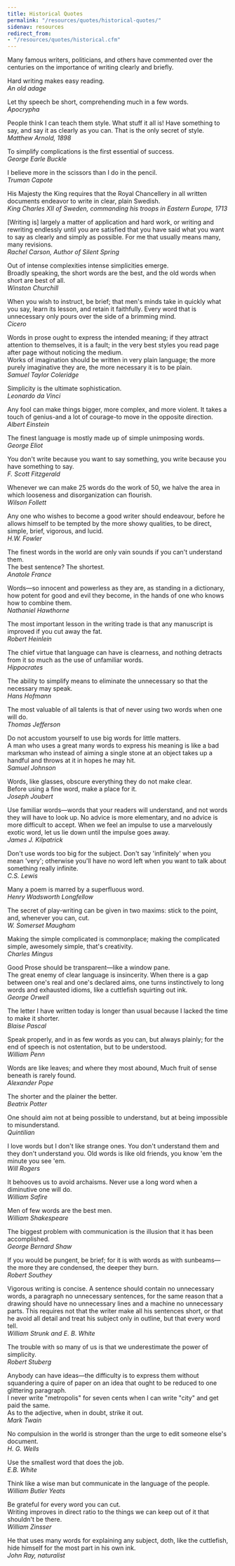 ```yaml
---
title: Historical Quotes
permalink: "/resources/quotes/historical-quotes/"
sidenav: resources
redirect_from:
- "/resources/quotes/historical.cfm"
---
```


Many famous writers, politicians, and others have commented over the centuries on the importance of writing clearly and briefly.

Hard writing makes easy reading.<br>
_An old adage_

Let thy speech be short, comprehending much in a few words.<br>
_Apocrypha_

People think I can teach them style. What stuff it all is! Have something to say, and say it as clearly as you can. That is the only secret of style.<br>
_Matthew Arnold, 1898_

To simplify complications is the first essential of success.<br>
_George Earle Buckle_

I believe more in the scissors than I do in the pencil.<br>
_Truman Capote_

His Majesty the King requires that the Royal Chancellery in all written documents endeavor to write in clear, plain Swedish.<br>
_King Charles XII of Sweden, commanding his troops in Eastern Europe, 1713_

[Writing is] largely a matter of application and hard work, or writing and rewriting endlessly until you are satisfied that you have said what you want to say as clearly and simply as possible. For me that usually means many, many revisions.<br>
_Rachel Carson, Author of Silent Spring_

Out of intense complexities intense simplicities emerge.<br>
Broadly speaking, the short words are the best, and the old words when short are best of all.<br>
_Winston Churchill_

When you wish to instruct, be brief; that men's minds take in quickly what you say, learn its lesson, and retain it faithfully. Every word that is unnecessary only pours over the side of a brimming mind.<br>
_Cicero_

Words in prose ought to express the intended meaning; if they attract attention to themselves, it is a fault; in the very best styles you read page after page without noticing the medium.<br>
Works of imagination should be written in very plain language; the more purely imaginative they are, the more necessary it is to be plain.<br>
_Samuel Taylor Coleridge_

Simplicity is the ultimate sophistication.<br>
_Leonardo da Vinci_

Any fool can make things bigger, more complex, and more violent. It takes a touch of genius-and a lot of courage-to move in the opposite direction.<br>
_Albert Einstein_

The finest language is mostly made up of simple unimposing words.<br>
_George Eliot_

You don't write because you want to say something, you write because you have something to say.<br>
_F. Scott Fitzgerald_

Whenever we can make 25 words do the work of 50, we halve the area in which looseness and disorganization can flourish.<br>
_Wilson Follett_

Any one who wishes to become a good writer should endeavour, before he allows himself to be tempted by the more showy qualities, to be direct, simple, brief, vigorous, and lucid.<br>
_H.W. Fowler_

The finest words in the world are only vain sounds if you can't understand them.<br>
The best sentence? The shortest.<br>
_Anatole France_

Words—so innocent and powerless as they are, as standing in a dictionary, how potent for good and evil they become, in the hands of one who knows how to combine them.<br>
_Nathaniel Hawthorne_

The most important lesson in the writing trade is that any manuscript is improved if you cut away the fat.<br>
_Robert Heinlein_

The chief virtue that language can have is clearness, and nothing detracts from it so much as the use of unfamiliar words.<br>
_Hippocrates_

The ability to simplify means to eliminate the unnecessary so that the necessary may speak.<br>
_Hans Hofmann_

The most valuable of all talents is that of never using two words when one will do.<br>
_Thomas Jefferson_

Do not accustom yourself to use big words for little matters.<br>
A man who uses a great many words to express his meaning is like a bad marksman who instead of aiming a single stone at an object takes up a handful and throws at it in hopes he may hit.<br>
_Samuel Johnson_

Words, like glasses, obscure everything they do not make clear.<br>
Before using a fine word, make a place for it.<br>
_Joseph Joubert_

Use familiar words—words that your readers will understand, and not words they will have to look up. No advice is more elementary, and no advice is more difficult to accept. When we feel an impulse to use a marvelously exotic word, let us lie down until the impulse goes away.<br>
_James J. Kilpatrick_

Don't use words too big for the subject. Don't say 'infinitely' when you mean 'very'; otherwise you'll have no word left when you want to talk about something really infinite.<br>
_C.S. Lewis_

Many a poem is marred by a superfluous word.<br>
_Henry Wadsworth Longfellow_

The secret of play-writing can be given in two maxims: stick to the point, and, whenever you can, cut.<br>
_W. Somerset Maugham_

Making the simple complicated is commonplace; making the complicated simple, awesomely simple, that's creativity.<br>
_Charles Mingus_

Good Prose should be transparent—like a window pane.<br>
The great enemy of clear language is insincerity. When there is a gap between one's real and one's declared aims, one turns instinctively to long words and exhausted idioms, like a cuttlefish squirting out ink.<br>
_George Orwell_

The letter I have written today is longer than usual because I lacked the time to make it shorter.<br>
_Blaise Pascal_

Speak properly, and in as few words as you can, but always plainly; for the end of speech is not ostentation, but to be understood.<br>
_William Penn_

Words are like leaves; and where they most abound, Much fruit of sense beneath is rarely found.<br>
_Alexander Pope_

The shorter and the plainer the better.<br>
_Beatrix Potter_

One should aim not at being possible to understand, but at being impossible to misunderstand.<br>
_Quintilian_

I love words but I don't like strange ones. You don't understand them and they don't understand you. Old words is like old friends, you know 'em the minute you see 'em.<br>
_Will Rogers_

It behooves us to avoid archaisms. Never use a long word when a diminutive one will do.<br>
_William Safire_

Men of few words are the best men.<br>
_William Shakespeare_

The biggest problem with communication is the illusion that it has been accomplished.<br>
_George Bernard Shaw_

If you would be pungent, be brief; for it is with words as with sunbeams—the more they are condensed, the deeper they burn.<br>
_Robert Southey_

Vigorous writing is concise. A sentence should contain no unnecessary words, a paragraph no unnecessary sentences, for the same reason that a drawing should have no unnecessary lines and a machine no unnecessary parts. This requires not that the writer make all his sentences short, or that he avoid all detail and treat his subject only in outline, but that every word tell.<br>
_William Strunk and E. B. White_

The trouble with so many of us is that we underestimate the power of simplicity.<br>
_Robert Stuberg_

Anybody can have ideas—the difficulty is to express them without squandering a quire of paper on an idea that ought to be reduced to one glittering paragraph.<br>
I never write "metropolis" for seven cents when I can write "city" and get paid the same.<br>
As to the adjective, when in doubt, strike it out.<br>
_Mark Twain_

No compulsion in the world is stronger than the urge to edit someone else's document.<br>
_H. G. Wells_

Use the smallest word that does the job.<br>
_E.B. White_

Think like a wise man but communicate in the language of the people.<br>
_William Butler Yeats_

Be grateful for every word you can cut.<br>
Writing improves in direct ratio to the things we can keep out of it that shouldn't be there.<br>
_William Zinsser_

He that uses many words for explaining any subject, doth, like the cuttlefish, hide himself for the most part in his own ink.<br>
_John Ray, naturalist_
